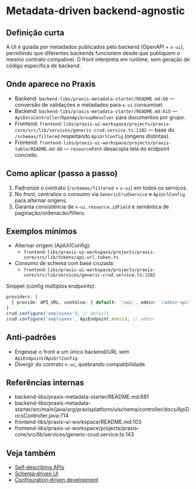 # Metadata‑driven backend‑agnostic

## Definição curta
A UI é guiada por metadados publicados pelo backend (OpenAPI + `x-ui`), permitindo que diferentes backends funcionem desde que publiquem o mesmo contrato compatível. O front interpreta em runtime, sem geração de código específica de backend.

## Onde aparece no Praxis
- Backend: `backend-libs/praxis-metadata-starter/README.md:66` — conversão de validações e metadados para `x-ui` consumível.
- Backend: `backend-libs/praxis-metadata-starter/README.md:615` — `ApiDocsController`/`OpenApiGroupResolver` para documentos por grupo.
- Frontend: `frontend-libs/praxis-ui-workspace/projects/praxis-core/src/lib/services/generic-crud.service.ts:1182` — base do `/schemas/filtered` respeitando `ApiUrlConfig` (origens distintas).
- Frontend: `frontend-libs/praxis-ui-workspace/projects/praxis-table/README.md:88` — `resourcePath` desacopla tela do endpoint concreto.

## Como aplicar (passo a passo)
1) Padronize o contrato (`/schemas/filtered` + `x-ui`) em todos os serviços.
2) No front, centralize o consumo via `GenericCrudService` e `ApiUrlConfig` para alternar origens.
3) Garanta consistência de `x-ui.resource.idField` e semântica de paginação/ordenacão/filters.

## Exemplos mínimos
- Alternar origem (ApiUrlConfig):
  - `frontend-libs/praxis-ui-workspace/projects/praxis-core/src/lib/tokens/api-url.token.ts`
- Consumo de schema com base cruzada:
  - `frontend-libs/praxis-ui-workspace/projects/praxis-core/src/lib/services/generic-crud.service.ts:1182`

Snippet (config múltiplos endpoints):
```ts
providers: [
  { provide: API_URL, useValue: { default: '/api', admin: '/admin-api' } },
]
crud.configure('employees'); // default
crud.configure('employees', ApiEndpoint.Admin); // admin
```

## Anti‑padrões
- Engessar o front a um único backend/URL sem `ApiEndpoint`/`ApiUrlConfig`.
- Divergir do contrato `x-ui`, quebrando compatibilidade.

## Referências internas
- backend-libs/praxis-metadata-starter/README.md:681
- backend-libs/praxis-metadata-starter/src/main/java/org/praxisplatform/uischema/controller/docs/ApiDocsController.java:714
- frontend-libs/praxis-ui-workspace/README.md:103
- frontend-libs/praxis-ui-workspace/projects/praxis-core/src/lib/services/generic-crud.service.ts:143

## Veja também
- [Self‑describing APIs](./self-describing-apis.md)
- [Schema‑driven UI](./schema-driven-ui.md)
- [Configuration‑driven development](./configuration-driven-development.md)

